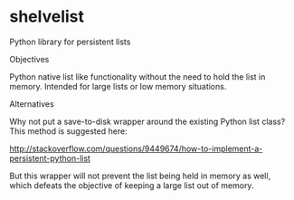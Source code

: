 shelvelist
==========

Python library for persistent lists

Objectives

Python native list like functionality without the need to hold the list in memory. Intended for large lists or low memory situations.


Alternatives

Why not put a save-to-disk wrapper around the existing Python list class? This method is suggested here:

http://stackoverflow.com/questions/9449674/how-to-implement-a-persistent-python-list

But this wrapper will not prevent the list being held in memory as well, which defeats the objective of keeping a large list out of memory.

